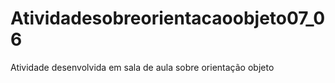 # Atividadesobreorientacaoobjeto07_06
Atividade desenvolvida em sala de aula sobre orientação objeto
